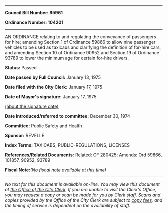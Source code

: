 

********

**Council Bill Number: 95961**
   
**Ordinance Number: 104201**
********

 AN ORDINANCE relating to and regulating the conveyance of passengers for hire; amending Section 1 of Ordinance 59866 to allow nine passenger vehicles to be used as taxicabs and clarifying the definition of for-hire cars, and amending Section 10 of Ordinance 90952 and Section 19 of Ordinance 93789 to lower the minimum age for certain for-hire drivers.

**Status:** Passed
   
**Date passed by Full Council:** January 13, 1975
   
**Date filed with the City Clerk:** January 17, 1975
   
**Date of Mayor's signature:** January 17, 1975
   
[(about the signature date)](/~public/approvaldate.htm)
   
   
   
**Date introduced/referred to committee:** December 30, 1974
   
**Committee:** Public Safety and Health
   
**Sponsor:** REVELLE
   
   
**Index Terms:** TAXICABS, PUBLIC-REGULATIONS, LICENSES

**References/Related Documents:** Related: CF 280425; Amends: Ord 59866, 101857, 90952, 93789

**Fiscal Note:**_(No fiscal note available at this time)_
********

_No text for this document is available on-line. You may view this document at [the Office of the City Clerk](http://www.seattle.gov/leg/clerk/contactUs.htm). If you are unable to visit the Clerk's Office, you may request a copy or scan be made for you by Clerk staff. Scans and copies provided by the Office of the City Clerk are subject to [copy fees](http://clerk.seattle.gov/~public/clerkfees.htm), and the timing of service is dependent on the availability of staff._

